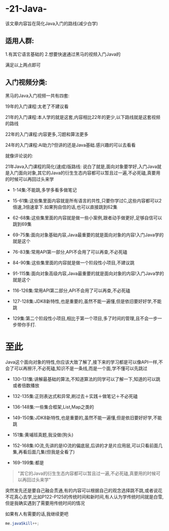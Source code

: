 # -21-Java-
该文章内容旨在简化Java入门的路线(减少白学)


## 适用人群:
1.有其它语言基础的
2.想要快速通过黑马的视频入门Java的

满足以上两点即可

## 入门视频分类:

黑马的Java入门视频一共有四套:

19年的入门课程:太老了不建议看


21年的入门课程:本人学的就是这套,内容相比22年的更少,以下路线就是这套视频的路线


22年的入门课程:内容更多,习题和算法更多



24年的入门课程:AI助力?但讲的还是Java基础.感兴趣的可以去看看



就像评论说的:



21年Java入门课程的简化(速成)版路线:
说白了就是,面向对象要学好,入门Java就是入门面向对象,其它的Java的衍生生态内容都可以暂且过一遍,不必死磕,真要用的时候可以再回过头来学

- 1-14集:不能跳,多学多看多做笔记

- 15-61集:这些集里面内容就是所有语言的共性,只要你学过C,这些内容都可以2倍速,3倍速拿下.如果狗自信的话,也可以直接跳到62集

- 62-68集:这些集里面的内容就是做一些小案例,跟者动手做更好,足够自信可以跳到69集

- 69-75集:面向对象基础内容,Java最重要的就是面向对象的内容!入门Java学的就是这个

- 76-83集:常用API第一部分,API不会用了可以再查,不必死磕

- 84-90集:这些集里面的内容就是做一个阶段性小项目,不建议跳

- 91-115集:面向对象高级内容,Java最重要的就是面向对象的内容!入门Java学的就是这个

- 116-126集:常用API第二部分,API不会用了可以再查,不必死磕

- 127-128集:JDK8新特性,也是重要的,虽然不能一遍懂,但是依旧要好好学,不能跳

- 129集:第二个阶段性小项目,相比于第一个项目,多了时间的管理,且不会一步一步带你手打.

 # 至此
 Java这个面向对象的特性,你应该大致了解了,接下来的学习都是可以像API一样,不会了可以再擦汗,不必死磕,知识不是一条线,而是一个面,学不懂可以先跳过

- 130-131集:讲解最基础的算法,不知道算法的同学可以了解一下,知道的可以跳或者倍数播放

- 132-135集:正则表达式和异常,刷过去＋实践＋做笔记＋不必死磕

- 136-148集:一些集合框架,List,Map之类的

- 149-150集:JDK8新特性,也是重要的,虽然不能一遍懂,但是依旧要好好学,不能跳

- 151集:黄埔班真题,我没做(狗头)

- 152-168集:IO流,先讲的是IO流的偏底层,后讲的才是片应用层,可以只看前面几集,再看后面几集(但我是全看了)

- 169-199集:都是
>"其它的Java的衍生生态内容都可以暂且过一遍,不必死磕,真要用的时候可以再回过头来学"

突然发先还是要自己融会贯通,有的内容可以根据自己的观念选择跳不跳,或者说花不花真心去学,比如P122-P125的传统时间和新时间,有人认为学传统时间就是白雪,但是我确实遇到了需要用传统时间的情况


如果有人有需要的话,我继续更吧
```java
me.javaSkill++;
